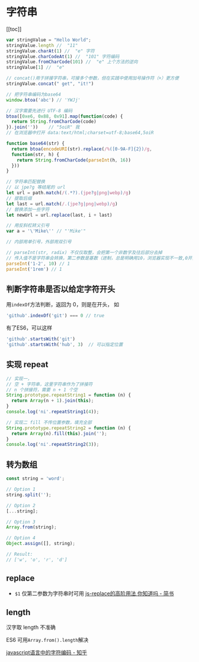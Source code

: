 # 字符串
[[toc]]

```js
var stringValue = "Hello World";
stringValue.length //  "11"
stringValue.charAt(1) //  "e" 字符
stringValue.charCodeAt(1) //  "101" 字符编码
stringValue.fromCharCode(101) //  "e" 上个方法的逆向
stringValue[1] //  "e"

// concat()用于拼接字符串，可接多个参数，但在实践中使用加号操作符（+）更方便
stringValue.concat(" get", "it!")   

// 把字符串编码为base64
window.btoa('abc') // 'YWJj'  

// 汉字需要先进行 UTF-8 编码
btoa([0xe6, 0x88, 0x91].map(function(code) {  
  return String.fromCharCode(code)
}).join(''))    // "5oiR" 我
// 在浏览器中打开 data:text/html;charset=utf-8;base64,5oiR

function base64(str) {  
  return btoa(encodeURI(str).replace(/%([0-9A-F]{2})/g,
  function(str, h) {
    return String.fromCharCode(parseInt(h, 16))
  }))
}

// 字符串匹配替换
// 以 jpe?g 等结尾的 url
let url = path.match(/(.*?).(jpe?g|png|webp)/g)
// 提取后缀
let last = url.match(/.(jpe?g|png|webp)/g)
// 替换添加一些字符
let newUrl = url.replace(last, i + last)

// 用反斜杠转义引号
var a = '\'Mike\'' // "'Mike'"

// 内部用单引号，外部用双引号

// parseInt(str, radix) 不仅仅取整，会把第一个非数字及往后部分去掉
// 传入值不是字符串会转换，第二参数是基数（进制，总是明确用10，浏览器实现不一致,0开头可能被当作8进制）, 返回数字
parseInt('1-2', 10) // 1
parseInt('1rem') // 1
```

## 判断字符串是否以给定字符开头
用`indexOf`方法判断，返回为 0，则是在开头， 如 
```js
'github'.indexOf('git') === 0 // true
```

有了ES6，可以这样
```js
'github'.startsWith('git')
'github'.startsWith('hub', 3)  // 可以指定位置
```
## 实现 repeat
```js
// 实现一，
// 空 + 字符串，这里字符串作为了拼接符
// n 个拼接符，需要 n + 1 个空
String.prototype.repeatString1 = function (n) {
  return Array(n + 1).join(this);
}
console.log('ni'.repeatString1(4));

// 实现二 fill 不传位置参数，填充全部
String.prototype.repeatString2 = function (n) {
  return Array(n).fill(this).join('');
}
console.log('ni'.repeatString2(3));
```

## 转为数组
```js
const string = 'word';

// Option 1
string.split('');

// Option 2
[...string];

// Option 3
Array.from(string);

// Option 4
Object.assign([], string);

// Result:
// ['w', 'o', 'r', 'd']
```

## replace
- `$1` 仅第二参数为字符串时可用
[js-replace的高阶用法,你知道吗 - 简书](https://www.jianshu.com/p/724e85c0941f)

## length
汉字取 length 不准确

ES6 可用`Array.from().length`解决

[javascript语言中的字符编码 - 知乎](https://zhuanlan.zhihu.com/p/536017344)

